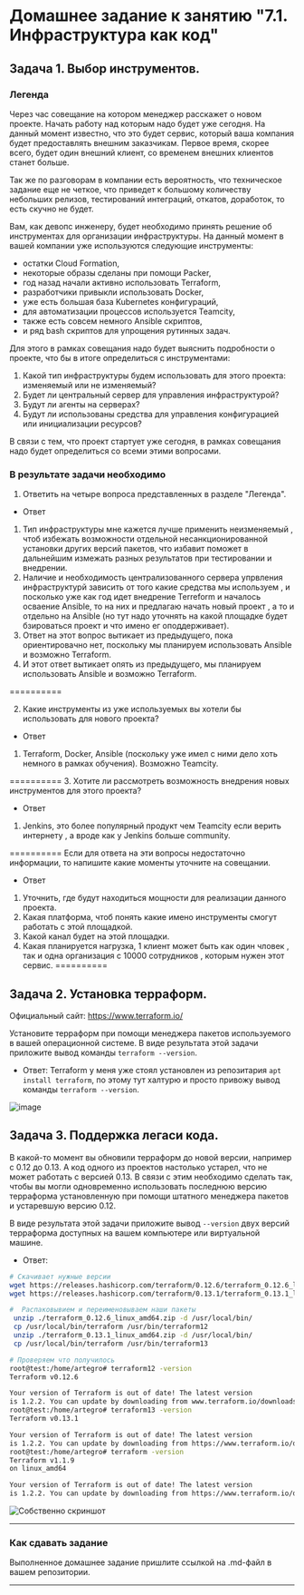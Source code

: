 # Домашнее задание к занятию "7.1. Инфраструктура как код"

## Задача 1. Выбор инструментов. 
 
### Легенда
 
Через час совещание на котором менеджер расскажет о новом проекте. Начать работу над которым надо 
будет уже сегодня. 
На данный момент известно, что это будет сервис, который ваша компания будет предоставлять внешним заказчикам.
Первое время, скорее всего, будет один внешний клиент, со временем внешних клиентов станет больше.

Так же по разговорам в компании есть вероятность, что техническое задание еще не четкое, что приведет к большому
количеству небольших релизов, тестирований интеграций, откатов, доработок, то есть скучно не будет.  
   
Вам, как девопс инженеру, будет необходимо принять решение об инструментах для организации инфраструктуры.
На данный момент в вашей компании уже используются следующие инструменты: 
- остатки Сloud Formation, 
- некоторые образы сделаны при помощи Packer,
- год назад начали активно использовать Terraform, 
- разработчики привыкли использовать Docker, 
- уже есть большая база Kubernetes конфигураций, 
- для автоматизации процессов используется Teamcity, 
- также есть совсем немного Ansible скриптов, 
- и ряд bash скриптов для упрощения рутинных задач.  

Для этого в рамках совещания надо будет выяснить подробности о проекте, что бы в итоге определиться с инструментами:

1. Какой тип инфраструктуры будем использовать для этого проекта: изменяемый или не изменяемый?
1. Будет ли центральный сервер для управления инфраструктурой?
1. Будут ли агенты на серверах?
1. Будут ли использованы средства для управления конфигурацией или инициализации ресурсов? 
 
В связи с тем, что проект стартует уже сегодня, в рамках совещания надо будет определиться со всеми этими вопросами.

### В результате задачи необходимо

1. Ответить на четыре вопроса представленных в разделе "Легенда". 
 * Ответ
  1. Тип инфраструктуры мне кажется лучше применить неизменяемый , чтоб избежать возможности отдельной несанкционированной установки других версий пакетов, что избавит поможет в дальнейшим измежать разных результатов при тестировании и внедрении.
  2. Наличие  и необходимость централизованного сервера упрвления инфраструктурй зависить от того какие средства мы используем , и посколько уже как год идет внедрение Terreform и началось осваение Ansible, то на них и предлагаю начать новый проект , а то и отдельно на Ansible (но тут надо уточнять на какой площадке будет бзироваться проект и что имено ег оподдерживает).
  3. Ответ на этот вопрос вытикает из предыдущего, пока ориентировачно нет,  поскольку мы планируем использовать Ansible и возможно Terraform.
  4. И этот ответ вытикает опять из предыдущего, мы планируем использовать Ansible и возможно Terraform.
  
==========  

2. Какие инструменты из уже используемых вы хотели бы использовать для нового проекта? 
 * Ответ
  1. Terraform, Docker, Ansible (поскольку уже имел с ними дело хоть немного в рамках обучения). Возможно Teamcity.
  
==========
 3. Хотите ли рассмотреть возможность внедрения новых инструментов для этого проекта? 
 * Ответ
 1. Jenkins, это более популярный продукт чем Teamcity если верить интернету , а вроде как у Jenkins больше community.

==========
Если для ответа на эти вопросы недостаточно информации, то напишите какие моменты уточните на совещании.

 * Ответ
 1. Уточнить, где будут находиться мощности для реализации данного проекта.
 2. Какая платформа, чтоб понять какие имено инструменты смогут работать с этой площадкой.
 3. Какой канал будет на этой площадки.
 4. Какая планируется нагрузка, 1 клиент может быть как один чловек , так и одна организация с 10000 сотрудников , которым нужен этот сервис.
==========


## Задача 2. Установка терраформ. 

Официальный сайт: https://www.terraform.io/

Установите терраформ при помощи менеджера пакетов используемого в вашей операционной системе.
В виде результата этой задачи приложите вывод команды `terraform --version`.
*  Ответ:
 Terraform у меня уже стоял установлен из репозитария `apt install terraform`, по этому тут халтурю и просто привожу вывод команды `terraform --version`.
 
![image](https://user-images.githubusercontent.com/95859890/171830000-5f2b88e0-cb1f-48c8-940f-12ca9af10a99.png)

## Задача 3. Поддержка легаси кода. 

В какой-то момент вы обновили терраформ до новой версии, например с 0.12 до 0.13. 
А код одного из проектов настолько устарел, что не может работать с версией 0.13. 
В связи с этим необходимо сделать так, чтобы вы могли одновременно использовать последнюю версию терраформа установленную при помощи
штатного менеджера пакетов и устаревшую версию 0.12. 

В виде результата этой задачи приложите вывод `--version` двух версий терраформа доступных на вашем компьютере 
или виртуальной машине.
* Ответ:
 
```bash
# Скачивает нужные версии
wget https://releases.hashicorp.com/terraform/0.12.6/terraform_0.12.6_linux_amd64.zip
wget https://releases.hashicorp.com/terraform/0.13.1/terraform_0.13.1_linux_amd64.zip

#  Распаковывием и переименовываем наши пакеты
 unzip ./terraform_0.12.6_linux_amd64.zip -d /usr/local/bin/
 cp /usr/local/bin/terraform /usr/bin/terraform12
 unzip ./terraform_0.13.1_linux_amd64.zip -d /usr/local/bin/
 cp /usr/local/bin/terraform /usr/bin/terraform13

# Проверяем что получилось
root@test:/home/artegro# terraform12 -version
Terraform v0.12.6

Your version of Terraform is out of date! The latest version
is 1.2.2. You can update by downloading from www.terraform.io/downloads.html
root@test:/home/artegro# terraform13 -version
Terraform v0.13.1

Your version of Terraform is out of date! The latest version
is 1.2.2. You can update by downloading from https://www.terraform.io/downloads.html
root@test:/home/artegro# terraform -version
Terraform v1.1.9
on linux_amd64

Your version of Terraform is out of date! The latest version
is 1.2.2. You can update by downloading from https://www.terraform.io/downloads.html

```

![Собственно скриншот](https://user-images.githubusercontent.com/95859890/171833314-53590b2d-c817-4ee0-9894-9754853d697b.png)

---

### Как cдавать задание

Выполненное домашнее задание пришлите ссылкой на .md-файл в вашем репозитории.

---
